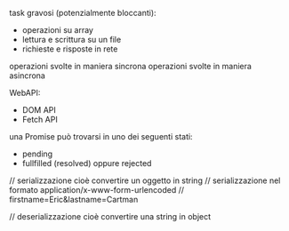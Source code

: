 


task gravosi (potenzialmente bloccanti):
- operazioni su array 
- lettura e scrittura su un file
- richieste e risposte in rete



operazioni svolte in maniera sincrona
operazioni svolte in maniera asincrona


WebAPI:
- DOM API
- Fetch API


una Promise può trovarsi in uno dei seguenti stati:
- pending
- fullfilled (resolved) oppure rejected



// serializzazione cioè convertire un oggetto in string
// serializzazione nel formato application/x-www-form-urlencoded
// firstname=Eric&lastname=Cartman


// deserializzazione cioè convertire una string in object